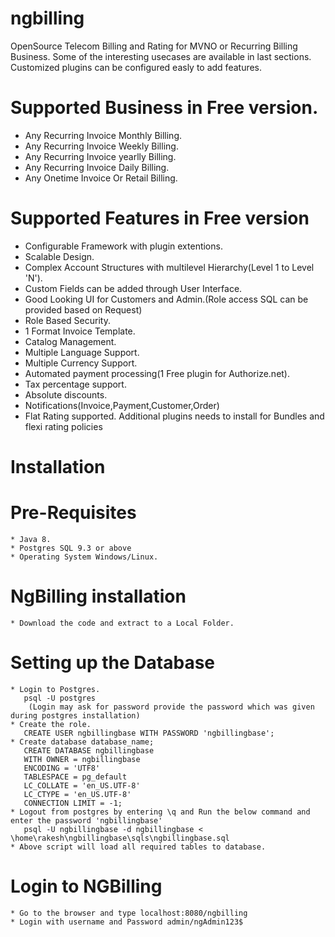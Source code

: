 # ngbilling
OpenSource Telecom Billing and Rating for MVNO or Recurring Billing Business. Some of the interesting usecases are available in last sections. Customized plugins can be configured easly to add features. 

# Supported Business in Free version.  
  * Any Recurring Invoice Monthly Billing.
  * Any Recurring Invoice Weekly Billing.
  * Any Recurring Invoice yearlly Billing.
  * Any Recurring Invoice Daily Billing.
  * Any Onetime Invoice Or Retail Billing.
 
# Supported Features in Free version 
  * Configurable Framework with plugin extentions. 
  * Scalable Design.
  * Complex Account Structures with multilevel Hierarchy(Level 1 to Level 'N').
  * Custom Fields can be added through User Interface.
  * Good Looking UI for Customers and Admin.(Role access SQL can be provided based on Request)
  * Role Based Security.
  * 1 Format Invoice Template.
  * Catalog Management.
  * Multiple Language Support.
  * Multiple Currency Support.
  * Automated payment processing(1 Free plugin for Authorize.net).
  * Tax percentage support.
  * Absolute discounts.
  * Notifications(Invoice,Payment,Customer,Order)
  * Flat Rating supported. Additional plugins needs to install for Bundles and flexi rating policies

# Installation
  # Pre-Requisites
    * Java 8.
    * Postgres SQL 9.3 or above
    * Operating System Windows/Linux.
  # NgBilling installation
    * Download the code and extract to a Local Folder.
  # Setting up the Database
    * Login to Postgres. 
       psql -U postgres
        (Login may ask for password provide the password which was given during postgres installation)
    * Create the role. 
       CREATE USER ngbillingbase WITH PASSWORD 'ngbillingbase';
    * Create database database_name;
       CREATE DATABASE ngbillingbase
       WITH OWNER = ngbillingbase
       ENCODING = 'UTF8'
       TABLESPACE = pg_default
       LC_COLLATE = 'en_US.UTF-8'
       LC_CTYPE = 'en_US.UTF-8'
       CONNECTION LIMIT = -1;
    * Logout from postgres by entering \q and Run the below command and enter the password 'ngbillingbase'
       psql -U ngbillingbase -d ngbillingbase < \home\rakesh\ngbillingbase\sqls\ngbillingbase.sql
    * Above script will load all required tables to database.
  
   # Login to NGBilling
    * Go to the browser and type localhost:8080/ngbilling
    * Login with username and Password admin/ngAdmin123$
    
  
